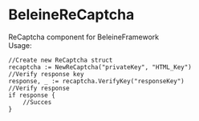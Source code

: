 # BeleineReCaptcha
ReCaptcha component for BeleineFramework  
Usage:
```
//Create new ReCaptcha struct
recaptcha := NewReCaptcha("privateKey", "HTML_Key")
//Verify response key
response, _ := recaptcha.VerifyKey("responseKey")
//Verify response
if response {
    //Succes
}
```
